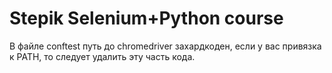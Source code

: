 # Stepik Selenium+Python course
В файле conftest путь до chromedriver захардкоден, если у вас привязка к PATH, то следует удалить эту часть кода.
